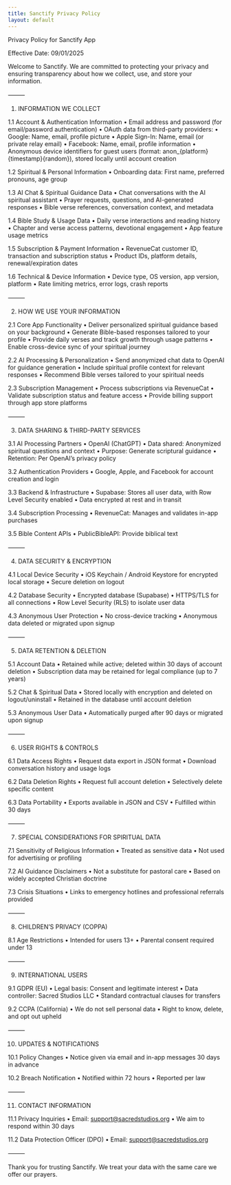 ```yaml
---
title: Sanctify Privacy Policy
layout: default
---
```

Privacy Policy for Sanctify App

Effective Date: 09/01/2025

Welcome to Sanctify. We are committed to protecting your privacy and ensuring transparency about how we collect, use, and store your information.

⸻

1. INFORMATION WE COLLECT

1.1 Account & Authentication Information
	•	Email address and password (for email/password authentication)
	•	OAuth data from third-party providers:
	•	Google: Name, email, profile picture
	•	Apple Sign-In: Name, email (or private relay email)
	•	Facebook: Name, email, profile information
	•	Anonymous device identifiers for guest users (format: anon_{platform}{timestamp}{random}), stored locally until account creation

1.2 Spiritual & Personal Information
	•	Onboarding data: First name, preferred pronouns, age group

1.3 AI Chat & Spiritual Guidance Data
	•	Chat conversations with the AI spiritual assistant
	•	Prayer requests, questions, and AI-generated responses
	•	Bible verse references, conversation context, and metadata

1.4 Bible Study & Usage Data
	•	Daily verse interactions and reading history
	•	Chapter and verse access patterns, devotional engagement
	•	App feature usage metrics

1.5 Subscription & Payment Information
	•	RevenueCat customer ID, transaction and subscription status
	•	Product IDs, platform details, renewal/expiration dates

1.6 Technical & Device Information
	•	Device type, OS version, app version, platform
	•	Rate limiting metrics, error logs, crash reports

⸻

2. HOW WE USE YOUR INFORMATION

2.1 Core App Functionality
	•	Deliver personalized spiritual guidance based on your background
	•	Generate Bible-based responses tailored to your profile
	•	Provide daily verses and track growth through usage patterns
	•	Enable cross-device sync of your spiritual journey

2.2 AI Processing & Personalization
	•	Send anonymized chat data to OpenAI for guidance generation
	•	Include spiritual profile context for relevant responses
	•	Recommend Bible verses tailored to your spiritual needs

2.3 Subscription Management
	•	Process subscriptions via RevenueCat
	•	Validate subscription status and feature access
	•	Provide billing support through app store platforms

⸻

3. DATA SHARING & THIRD-PARTY SERVICES

3.1 AI Processing Partners
	•	OpenAI (ChatGPT)
	•	Data shared: Anonymized spiritual questions and context
	•	Purpose: Generate scriptural guidance
	•	Retention: Per OpenAI’s privacy policy

3.2 Authentication Providers
	•	Google, Apple, and Facebook for account creation and login

3.3 Backend & Infrastructure
	•	Supabase: Stores all user data, with Row Level Security enabled
	•	Data encrypted at rest and in transit

3.4 Subscription Processing
	•	RevenueCat: Manages and validates in-app purchases

3.5 Bible Content APIs
	•	PublicBibleAPI: Provide biblical text

⸻

4. DATA SECURITY & ENCRYPTION

4.1 Local Device Security
	•	iOS Keychain / Android Keystore for encrypted local storage
	•	Secure deletion on logout

4.2 Database Security
	•	Encrypted database (Supabase)
	•	HTTPS/TLS for all connections
	•	Row Level Security (RLS) to isolate user data

4.3 Anonymous User Protection
	•	No cross-device tracking
	•	Anonymous data deleted or migrated upon signup

⸻

5. DATA RETENTION & DELETION

5.1 Account Data
	•	Retained while active; deleted within 30 days of account deletion
	•	Subscription data may be retained for legal compliance (up to 7 years)

5.2 Chat & Spiritual Data
	•	Stored locally with encryption and deleted on logout/uninstall
	•	Retained in the database until account deletion

5.3 Anonymous User Data
	•	Automatically purged after 90 days or migrated upon signup

⸻

6. USER RIGHTS & CONTROLS

6.1 Data Access Rights
	•	Request data export in JSON format
	•	Download conversation history and usage logs

6.2 Data Deletion Rights
	•	Request full account deletion
	•	Selectively delete specific content

6.3 Data Portability
	•	Exports available in JSON and CSV
	•	Fulfilled within 30 days

⸻

7. SPECIAL CONSIDERATIONS FOR SPIRITUAL DATA

7.1 Sensitivity of Religious Information
	•	Treated as sensitive data
	•	Not used for advertising or profiling

7.2 AI Guidance Disclaimers
	•	Not a substitute for pastoral care
	•	Based on widely accepted Christian doctrine

7.3 Crisis Situations
	•	Links to emergency hotlines and professional referrals provided

⸻

8. CHILDREN’S PRIVACY (COPPA)

8.1 Age Restrictions
	•	Intended for users 13+
	•	Parental consent required under 13

⸻

9. INTERNATIONAL USERS

9.1 GDPR (EU)
	•	Legal basis: Consent and legitimate interest
	•	Data controller: Sacred Studios LLC
	•	Standard contractual clauses for transfers

9.2 CCPA (California)
	•	We do not sell personal data
	•	Right to know, delete, and opt out upheld

⸻

10. UPDATES & NOTIFICATIONS

10.1 Policy Changes
	•	Notice given via email and in-app messages 30 days in advance

10.2 Breach Notification
	•	Notified within 72 hours
	•	Reported per law

⸻

11. CONTACT INFORMATION

11.1 Privacy Inquiries
	•	Email: support@sacredstudios.org
	•	We aim to respond within 30 days

11.2 Data Protection Officer (DPO)
	•	Email: support@sacredstudios.org

⸻

Thank you for trusting Sanctify. We treat your data with the same care we offer our prayers.
